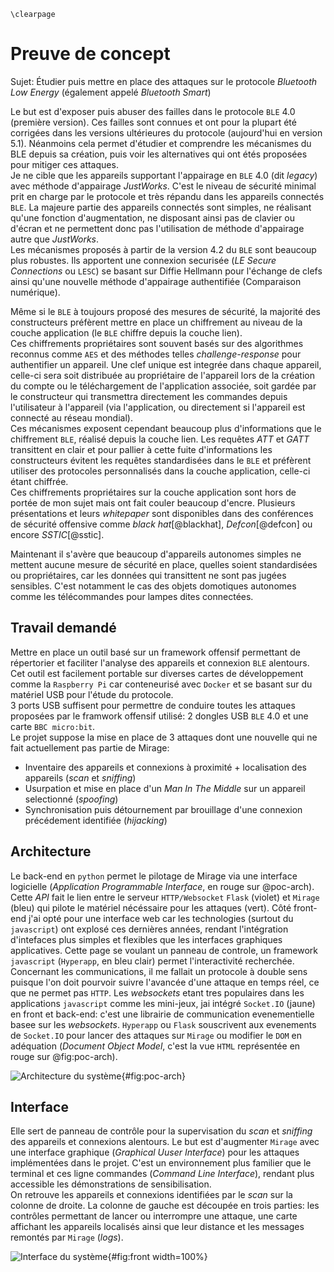 ```{=latex}
\clearpage
```

# Preuve de concept

Sujet: Étudier puis mettre en place des attaques sur le protocole *Bluetooth Low Energy* (également appelé *Bluetooth Smart*)

Le but est d'exposer puis abuser des failles dans le protocole `BLE` 4.0 (première version). Ces failles sont connues et ont pour la plupart été corrigées dans les versions ultérieures du protocole (aujourd'hui en version 5.1). Néanmoins cela permet d'étudier et comprendre les mécanismes du BLE depuis sa création, puis voir les alternatives qui ont étés proposées pour mitiger ces attaques.  
Je ne cible que les appareils supportant l'appairage en `BLE` 4.0 (dit *legacy*) avec méthode d'appairage *JustWorks*. C'est le niveau de sécurité minimal prit en charge par le protocole et très répandu dans les appareils connectés `BLE`. La majeure partie des appareils connectés sont simples, ne réalisant qu'une fonction d'augmentation, ne disposant ainsi pas de clavier ou d'écran et ne permettent donc pas l'utilisation de méthode d'appairage autre que *JustWorks*.  
Les mécanismes proposés à partir de la version 4.2 du `BLE` sont beaucoup plus robustes. Ils apportent une connexion securisée (*LE Secure Connections* ou `LESC`) se basant sur Diffie Hellmann pour l'échange de clefs ainsi qu'une nouvelle méthode d'appairage authentifiée (Comparaison numérique).

Même si le `BLE` à toujours proposé des mesures de sécurité, la majorité des constructeurs préfèrent mettre en place un chiffrement au niveau de la couche application (le `BLE` chiffre depuis la couche lien).  
Ces chiffrements propriétaires sont souvent basés sur des algorithmes reconnus comme `AES` et des méthodes telles *challenge-response* pour authentifier un appareil. Une clef unique est integrée dans chaque appareil, celle-ci sera soit distribuée au propriétaire de l'appareil lors de la création du compte ou le téléchargement de l'application associée, soit gardée par le constructeur qui transmettra directement les commandes depuis l'utilisateur à l'appareil (via l'application, ou directement si l'appareil est connecté au réseau mondial).  
Ces mécanismes exposent cependant beaucoup plus d'informations que le chiffrement `BLE`, réalisé depuis la couche lien. Les requêtes *ATT* et *GATT* transittent en clair et pour pallier à cette fuite d'informations les constructeurs évitent les requêtes standardisées dans le `BLE` et préfèrent utiliser des protocoles personnalisés dans la couche application, celle-ci étant chiffrée.  
Ces chiffrements propriétaires sur la couche application sont hors de portée de mon sujet mais ont fait couler beaucoup d'encre. Plusieurs présentations et leurs *whitepaper* sont disponibles dans des conférences de sécurité offensive comme *black hat*[@blackhat], *Defcon*[@defcon] ou encore *SSTIC*[@sstic].

Maintenant il s'avère que beaucoup d'appareils autonomes simples ne mettent aucune mesure de sécurité en place, quelles soient standardisées ou propriétaires, car les données qui transittent ne sont pas jugées sensibles. C'est notamment le cas des objets domotiques autonomes comme les télécommandes pour lampes dites connectées.

## Travail demandé

Mettre en place un outil basé sur un framework offensif permettant de répertorier et faciliter l'analyse des appareils et connexion `BLE` alentours. Cet outil est facilement portable sur diverses cartes de développement comme la `Raspberry Pi` car conteneurisé avec `Docker` et se basant sur du matériel USB pour l'étude du protocole.  
3 ports USB suffisent pour permettre de conduire toutes les attaques proposées par le framwork offensif utilisé: 2 dongles USB `BLE` 4.0 et une carte `BBC micro:bit`.  
Le projet suppose la mise en place de 3 attaques dont une nouvelle qui ne fait actuellement pas partie de Mirage:
- Inventaire des appareils et connexions à proximité + localisation des appareils (*scan* et *sniffing*)
- Usurpation et mise en place d'un *Man In The Middle* sur un appareil selectionné (*spoofing*)
- Synchronisation puis détournement par brouillage d'une connexion précédement identifiée (*hijacking*)

## Architecture

Le back-end en `python` permet le pilotage de Mirage via une interface logicielle (*Application Programmable Interface*, en rouge sur @poc-arch). Cette *API* fait le lien entre le serveur `HTTP/Websocket` `Flask` (violet) et `Mirage` (bleu) qui pilote le matériel nécéssaire pour les attaques (vert). Côté front-end j'ai opté pour une interface web car les technologies (surtout du `javascript`) ont explosé ces dernières années, rendant l'intégration d'intefaces plus simples et flexibles que les interfaces graphiques applicatives. Cette page se voulant un panneau de controle, un framework `javascript` (`Hyperapp`, en bleu clair) permet l'interactivité recherchée. Concernant les communications, il me fallait un protocole à double sens puisque l'on doit pourvoir suivre l'avancée d'une attaque en temps réel, ce que ne permet pas `HTTP`. Les *websockets* etant tres populaires dans les applications `javascript` comme les mini-jeux, jai intégré `Socket.IO` (jaune) en front et back-end: c'est une librairie de communication evenementielle basee sur les *websockets*. `Hyperapp` ou `Flask` souscrivent aux evenements de `Socket.IO` pour lancer des attaques sur `Mirage` ou modifier le `DOM` en adéquation (*Document Object Model*, c'est la vue `HTML` représentée en rouge sur @fig:poc-arch).

![Architecture du système](img/poc-arch.png){#fig:poc-arch}

## Interface

Elle sert de panneau de contrôle pour la supervisation du *scan* et *sniffing* des appareils et connexions alentours. Le but est d'augmenter `Mirage` avec une interface graphique (*Graphical Uuser Interface*) pour les attaques implémentées dans le projet. C'est un environnement plus familier que le terminal et ces ligne commandes (*Command Line Interface*), rendant plus accessible les démonstrations de sensibilisation.  
On retrouve les appareils et connexions identifiées par le *scan* sur la colonne de droite. La colonne de gauche est découpée en trois parties: les contrôles permettant de lancer ou interrompre une attaque, une carte affichant les appareils localisés ainsi que leur distance et les messages remontés par `Mirage` (*logs*).

![Interface du système](img/front.png){#fig:front width=100%}
